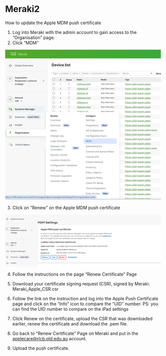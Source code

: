 # Meraki2

How to update the Apple MDM push certificate
1.	Log into Meraki with the admin account to gain access to the “Organisation” page. 
2.	Click “MDM” 

![MDM page](./Meraki2.png)

3.	Click on “Renew” on the Apple MDM push certificate 

![MDM Push Certicate](./MDM-Certificate.png)

4.	Follow the instructions on the page “Renew Certificate” Page
 
5.	Download your certificate signing request (CSR), signed by Meraki: Meraki_Apple_CSR.csr
6.	Follow the link on the instruction and log into the Apple Push Certificate page and click on the “Info” icon to compare the “UID” number. 
PS: you can find the UID number to compare on the iPad settings
7.	Click Renew on the certificate, upload the CSR that was downloaded earlier, renew the certificate and download the .pem file.
8.	Go back to “Renew Certificate” Page on Meraki and put in the applecare@rlcb.qld.edu.au account.
9.	Upload the push certificate.
